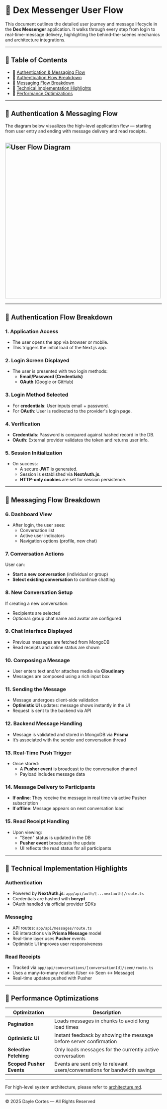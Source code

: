 # 🔄 Dex Messenger User Flow

This document outlines the detailed user journey and message lifecycle in the **Dex Messenger** application. It walks through every step from login to real-time-message delivery, highlighting the behind-the-scenes mechanics and architecture integrations.

---

## 📑 Table of Contents

- 📱 [Authentication & Messaging Flow](#authentication-messaging-flow)
- 🔐 [Authentication Flow Breakdown](#authentication-flow-breakdown)
- 💬 [Messaging Flow Breakdown](#messaging-flow-breakdown)
- 🧪 [Technical Implementation Highlights](#technical-implementation-highlights)
- 🚀 [Performance Optimizations](#performance-optimizations)

---

<a name="authentication-messaging-flow"></a>

## 📱 Authentication & Messaging Flow

The diagram below visualizes the high-level application flow — starting from user entry and ending with message delivery and read receipts.

## <img src="./public/images/diagrams/flowchart.png"  alt="User Flow Diagram" width="500"/>

---

<a name="authentication-flow-breakdown"></a>

## 🔐 Authentication Flow Breakdown

### 1. Application Access

- The user opens the app via browser or mobile.
- This triggers the initial load of the Next.js app.

### 2. Login Screen Displayed

- The user is presented with two login methods:
  - **Email/Password (Credentials)**
  - **OAuth** (Google or GitHub)

### 3. Login Method Selected

- For **credentials**: User inputs email + password.
- For **OAuth**: User is redirected to the provider's login page.

### 4. Verification

- **Credentials**: Password is compared against hashed record in the DB.
- **OAuth**: External provider validates the token and returns user info.

### 5. Session Initialization

- On success:
  - A secure **JWT** is generated.
  - Session is established via **NextAuth.js**.
  - **HTTP-only cookies** are set for session persistence.

---

<a name="messaging-flow-breakdown"></a>

## 💬 Messaging Flow Breakdown

### 6. Dashboard View

- After login, the user sees:
  - Conversation list
  - Active user indicators
  - Navigation options (profile, new chat)

### 7. Conversation Actions

User can:

- **Start a new conversation** (individual or group)
- **Select existing conversation** to continue chatting

### 8. New Conversation Setup

If creating a new conversation:

- Recipients are selected
- Optional: group chat name and avatar are configured

### 9. Chat Interface Displayed

- Previous messages are fetched from MongoDB
- Read receipts and online status are shown

### 10. Composing a Message

- User enters text and/or attaches media via **Cloudinary**
- Messages are composed using a rich input box

### 11. Sending the Message

- Message undergoes client-side validation
- **Optimistic UI** updates: message shows instantly in the UI
- Request is sent to the backend via API

### 12. Backend Message Handling

- Message is validated and stored in MongoDB via **Prisma**
- It’s associated with the sender and conversation thread

### 13. Real-Time Push Trigger

- Once stored:
  - A **Pusher event** is broadcast to the conversation channel
  - Payload includes message data

### 14. Message Delivery to Participants

- **If online**: They receive the message in real time via active Pusher subscription
- **If offline**: Message appears on next conversation load

### 15. Read Receipt Handling

- Upon viewing:
  - "Seen" status is updated in the DB
  - **Pusher event** broadcasts the update
  - UI reflects the read status for all participants

---

<a name="technical-implementation-highlights"></a>

## 🧪 Technical Implementation Highlights

### Authentication

- Powered by **NextAuth.js**: `app/api/auth/[...nextauth]/route.ts`
- Credentials are hashed with **bcrypt**
- OAuth handled via official provider SDKs

### Messaging

- API routes: `app/api/messages/route.ts`
- DB interactions via **Prisma Message** model
- Real-time layer uses **Pusher** events
- Optimistic UI improves user responsiveness

### Read Receipts

- Tracked via `app/api/conversations/[conversationId]/seen/route.ts`
- Uses a many-to-many relation (User ↔ Seen ↔ Message)
- Real-time updates pushed with Pusher

---

<a name="performance-optimizations"></a>

## 🚀 Performance Optimizations

| Optimization             | Description                                                                |
| ------------------------ | -------------------------------------------------------------------------- |
| **Pagination**           | Loads messages in chunks to avoid long load times                          |
| **Optimistic UI**        | Instant feedback by showing the message before server confirmation         |
| **Selective Fetching**   | Only loads messages for the currently active conversation                  |
| **Scoped Pusher Events** | Events are sent only to relevant users/conversations for bandwidth savings |

---

For high-level system architecture, please refer to [architecture.md](./architecture.md).

---

© 2025 Dayle Cortes — All Rights Reserved
